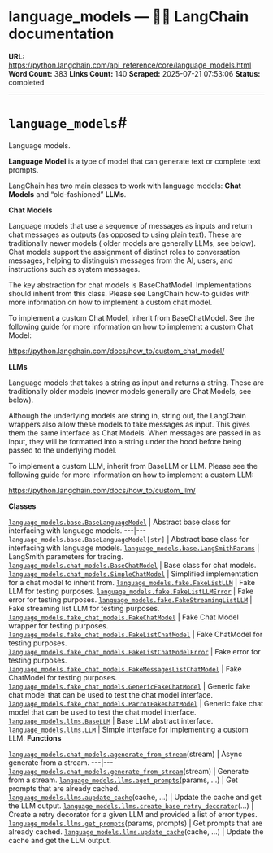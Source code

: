 # language_models — 🦜🔗 LangChain  documentation

**URL:** https://python.langchain.com/api_reference/core/language_models.html
**Word Count:** 383
**Links Count:** 140
**Scraped:** 2025-07-21 07:53:06
**Status:** completed

---

# `language_models`\#

Language models.

**Language Model** is a type of model that can generate text or complete text prompts.

LangChain has two main classes to work with language models: **Chat Models** and “old-fashioned” **LLMs**.

**Chat Models**

Language models that use a sequence of messages as inputs and return chat messages as outputs \(as opposed to using plain text\). These are traditionally newer models \( older models are generally LLMs, see below\). Chat models support the assignment of distinct roles to conversation messages, helping to distinguish messages from the AI, users, and instructions such as system messages.

The key abstraction for chat models is BaseChatModel. Implementations should inherit from this class. Please see LangChain how-to guides with more information on how to implement a custom chat model.

To implement a custom Chat Model, inherit from BaseChatModel. See the following guide for more information on how to implement a custom Chat Model:

<https://python.langchain.com/docs/how_to/custom_chat_model/>

**LLMs**

Language models that takes a string as input and returns a string. These are traditionally older models \(newer models generally are Chat Models, see below\).

Although the underlying models are string in, string out, the LangChain wrappers also allow these models to take messages as input. This gives them the same interface as Chat Models. When messages are passed in as input, they will be formatted into a string under the hood before being passed to the underlying model.

To implement a custom LLM, inherit from BaseLLM or LLM. Please see the following guide for more information on how to implement a custom LLM:

<https://python.langchain.com/docs/how_to/custom_llm/>

**Classes**

[`language_models.base.BaseLanguageModel`](https://python.langchain.com/api_reference/core/language_models/langchain_core.language_models.base.BaseLanguageModel.html#langchain_core.language_models.base.BaseLanguageModel "langchain_core.language_models.base.BaseLanguageModel") | Abstract base class for interfacing with language models.   ---|---   `language_models.base.BaseLanguageModel[str]` | Abstract base class for interfacing with language models.   [`language_models.base.LangSmithParams`](https://python.langchain.com/api_reference/core/language_models/langchain_core.language_models.base.LangSmithParams.html#langchain_core.language_models.base.LangSmithParams "langchain_core.language_models.base.LangSmithParams") | LangSmith parameters for tracing.   [`language_models.chat_models.BaseChatModel`](https://python.langchain.com/api_reference/core/language_models/langchain_core.language_models.chat_models.BaseChatModel.html#langchain_core.language_models.chat_models.BaseChatModel "langchain_core.language_models.chat_models.BaseChatModel") | Base class for chat models.   [`language_models.chat_models.SimpleChatModel`](https://python.langchain.com/api_reference/core/language_models/langchain_core.language_models.chat_models.SimpleChatModel.html#langchain_core.language_models.chat_models.SimpleChatModel "langchain_core.language_models.chat_models.SimpleChatModel") | Simplified implementation for a chat model to inherit from.   [`language_models.fake.FakeListLLM`](https://python.langchain.com/api_reference/core/language_models/langchain_core.language_models.fake.FakeListLLM.html#langchain_core.language_models.fake.FakeListLLM "langchain_core.language_models.fake.FakeListLLM") | Fake LLM for testing purposes.   [`language_models.fake.FakeListLLMError`](https://python.langchain.com/api_reference/core/language_models/langchain_core.language_models.fake.FakeListLLMError.html#langchain_core.language_models.fake.FakeListLLMError "langchain_core.language_models.fake.FakeListLLMError") | Fake error for testing purposes.   [`language_models.fake.FakeStreamingListLLM`](https://python.langchain.com/api_reference/core/language_models/langchain_core.language_models.fake.FakeStreamingListLLM.html#langchain_core.language_models.fake.FakeStreamingListLLM "langchain_core.language_models.fake.FakeStreamingListLLM") | Fake streaming list LLM for testing purposes.   [`language_models.fake_chat_models.FakeChatModel`](https://python.langchain.com/api_reference/core/language_models/langchain_core.language_models.fake_chat_models.FakeChatModel.html#langchain_core.language_models.fake_chat_models.FakeChatModel "langchain_core.language_models.fake_chat_models.FakeChatModel") | Fake Chat Model wrapper for testing purposes.   [`language_models.fake_chat_models.FakeListChatModel`](https://python.langchain.com/api_reference/core/language_models/langchain_core.language_models.fake_chat_models.FakeListChatModel.html#langchain_core.language_models.fake_chat_models.FakeListChatModel "langchain_core.language_models.fake_chat_models.FakeListChatModel") | Fake ChatModel for testing purposes.   [`language_models.fake_chat_models.FakeListChatModelError`](https://python.langchain.com/api_reference/core/language_models/langchain_core.language_models.fake_chat_models.FakeListChatModelError.html#langchain_core.language_models.fake_chat_models.FakeListChatModelError "langchain_core.language_models.fake_chat_models.FakeListChatModelError") | Fake error for testing purposes.   [`language_models.fake_chat_models.FakeMessagesListChatModel`](https://python.langchain.com/api_reference/core/language_models/langchain_core.language_models.fake_chat_models.FakeMessagesListChatModel.html#langchain_core.language_models.fake_chat_models.FakeMessagesListChatModel "langchain_core.language_models.fake_chat_models.FakeMessagesListChatModel") | Fake ChatModel for testing purposes.   [`language_models.fake_chat_models.GenericFakeChatModel`](https://python.langchain.com/api_reference/core/language_models/langchain_core.language_models.fake_chat_models.GenericFakeChatModel.html#langchain_core.language_models.fake_chat_models.GenericFakeChatModel "langchain_core.language_models.fake_chat_models.GenericFakeChatModel") | Generic fake chat model that can be used to test the chat model interface.   [`language_models.fake_chat_models.ParrotFakeChatModel`](https://python.langchain.com/api_reference/core/language_models/langchain_core.language_models.fake_chat_models.ParrotFakeChatModel.html#langchain_core.language_models.fake_chat_models.ParrotFakeChatModel "langchain_core.language_models.fake_chat_models.ParrotFakeChatModel") | Generic fake chat model that can be used to test the chat model interface.   [`language_models.llms.BaseLLM`](https://python.langchain.com/api_reference/core/language_models/langchain_core.language_models.llms.BaseLLM.html#langchain_core.language_models.llms.BaseLLM "langchain_core.language_models.llms.BaseLLM") | Base LLM abstract interface.   [`language_models.llms.LLM`](https://python.langchain.com/api_reference/core/language_models/langchain_core.language_models.llms.LLM.html#langchain_core.language_models.llms.LLM "langchain_core.language_models.llms.LLM") | Simple interface for implementing a custom LLM.      **Functions**

[`language_models.chat_models.agenerate_from_stream`](https://python.langchain.com/api_reference/core/language_models/langchain_core.language_models.chat_models.agenerate_from_stream.html#langchain_core.language_models.chat_models.agenerate_from_stream "langchain_core.language_models.chat_models.agenerate_from_stream")\(stream\) | Async generate from a stream.   ---|---   [`language_models.chat_models.generate_from_stream`](https://python.langchain.com/api_reference/core/language_models/langchain_core.language_models.chat_models.generate_from_stream.html#langchain_core.language_models.chat_models.generate_from_stream "langchain_core.language_models.chat_models.generate_from_stream")\(stream\) | Generate from a stream.   [`language_models.llms.aget_prompts`](https://python.langchain.com/api_reference/core/language_models/langchain_core.language_models.llms.aget_prompts.html#langchain_core.language_models.llms.aget_prompts "langchain_core.language_models.llms.aget_prompts")\(params, ...\) | Get prompts that are already cached.   [`language_models.llms.aupdate_cache`](https://python.langchain.com/api_reference/core/language_models/langchain_core.language_models.llms.aupdate_cache.html#langchain_core.language_models.llms.aupdate_cache "langchain_core.language_models.llms.aupdate_cache")\(cache, ...\) | Update the cache and get the LLM output.   [`language_models.llms.create_base_retry_decorator`](https://python.langchain.com/api_reference/core/language_models/langchain_core.language_models.llms.create_base_retry_decorator.html#langchain_core.language_models.llms.create_base_retry_decorator "langchain_core.language_models.llms.create_base_retry_decorator")\(...\) | Create a retry decorator for a given LLM and provided a list of error types.   [`language_models.llms.get_prompts`](https://python.langchain.com/api_reference/core/language_models/langchain_core.language_models.llms.get_prompts.html#langchain_core.language_models.llms.get_prompts "langchain_core.language_models.llms.get_prompts")\(params, prompts\) | Get prompts that are already cached.   [`language_models.llms.update_cache`](https://python.langchain.com/api_reference/core/language_models/langchain_core.language_models.llms.update_cache.html#langchain_core.language_models.llms.update_cache "langchain_core.language_models.llms.update_cache")\(cache, ...\) | Update the cache and get the LLM output.